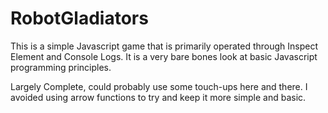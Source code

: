 # RobotGladiators

This is a simple Javascript game that is primarily operated through Inspect Element and Console Logs. It is a very bare bones look at basic Javascript programming principles.

Largely Complete, could probably use some touch-ups here and there. I avoided using arrow functions to try and keep it more simple and basic.

